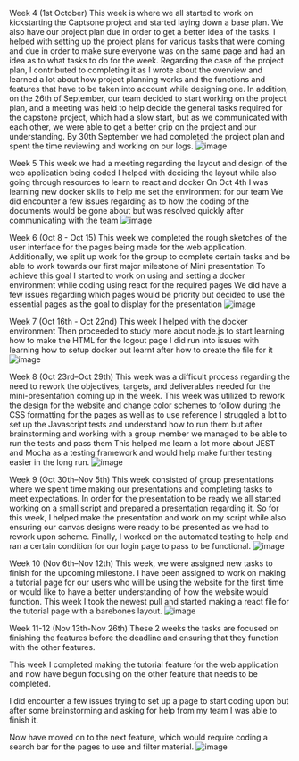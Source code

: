 Week 4 (1st October)
This week is where we all started to work on kickstarting the Captsone project and started laying down a base plan. We also have our project plan due in order to get a better idea of the tasks.
I helped with setting up the project plans for various tasks that were coming and due in order to make sure everyone was on the same page and had an idea as to what tasks to do for the week.
Regarding the case of the project plan, I contributed to completing it as I wrote about the overview and learned a lot about how project planning works and the functions and features that have to be taken into account while designing one.
In addition, on the 26th of September, our team decided to start working on the project plan, and a meeting was held to help decide the general tasks required for the capstone project, which had a slow start, but as we communicated with each other, we were able to get a better grip on the project and our understanding.
By 30th September we had completed the project plan and spent the time reviewing and working on our logs.
![image](https://github.com/COSC-499-W2023/year-long-project-team-11/assets/95616247/2acadadb-6c12-49d9-a24d-a469e58c023c)


Week 5 
This week we had a meeting regarding the layout and design of the web application being coded
I helped with deciding the layout while also going through resources to learn to react and docker 
On Oct 4th I was learning new docker skills to help me set the environment for our team
We did encounter a few issues regarding as to how the coding of the documents would be gone about but was resolved quickly after communicating with the team
![image](https://github.com/COSC-499-W2023/year-long-project-team-11/assets/95616247/0dfe6aa9-edbc-4a58-bf4d-4ade06c3e757)

Week 6 (Oct 8 - Oct 15)
This week we completed the rough sketches of the user interface for the pages being made for the web application.
Additionally, we split up work for the group to complete certain tasks and be able to work towards our first major milestone of Mini presentation
To achieve this goal I started to work on using and setting a docker environment while coding using react for the required pages
We did have a few issues regarding which pages would be priority but decided to use the essential pages as the goal to display for the presentation
![image](https://github.com/COSC-499-W2023/year-long-project-team-11/assets/95616247/5840dc21-0a4a-4a29-9797-b924a011b3b0)

Week 7 (Oct 16th - Oct 22nd)
This week I helped with the docker environment 
Then proceeded to study more about node.js to start learning how to make the HTML for the logout page
I did run into issues with learning how to setup docker but learnt after how to create the file for it
![image](https://github.com/COSC-499-W2023/year-long-project-team-11/assets/95616247/581a2c19-a3b0-48a8-9742-3a512df7eb98)

Week 8 (Oct 23rd–Oct 29th)
This week was a difficult process regarding the need to rework the objectives, targets, and deliverables needed for the mini-presentation coming up in the week.
This week was utilized to rework the design for the website and change color schemes to follow during the CSS formatting for the pages as well as to use reference
I struggled a lot to set up the Javascript tests and understand how to run them but after brainstorming and working with a group member we managed to be able to run the tests and pass them
This helped me learn a lot more about JEST and Mocha as a testing framework and would help make further testing easier in the long run.
![image](https://github.com/COSC-499-W2023/year-long-project-team-11/assets/95616247/c36de39e-42e9-441b-a53c-7c0ce7d275eb)

Week 9 (Oct 30th–Nov 5th)
This week consisted of group presentations where we spent time making our presentations and completing tasks to meet expectations.
In order for the presentation to be ready we all started working on a small script and prepared a presentation regarding it.
So for this week, I helped make the presentation and work on my script while also ensuring our canvas designs were ready to be presented as we had to rework upon scheme.
Finally, I worked on the automated testing to help and ran a certain condition for our login page to pass to be functional.
![image](https://github.com/COSC-499-W2023/year-long-project-team-11/assets/95616247/5eb1eccf-c5b9-41ed-9085-7e63621511ef)

Week 10 (Nov 6th–Nov 12th)
This week, we were assigned new tasks to finish for the upcoming milestone.
I have been assigned to work on making a tutorial page for our users who will be using the website for the first time or would like to have a better understanding of how the website would function.
This week I took the newest pull and started making a react file for the tutorial page with a barebones layout.
![image](https://github.com/COSC-499-W2023/year-long-project-team-11/assets/95616247/3ebcf966-f470-4d84-b036-91b06f8ca6ee)

Week 11-12 (Nov 13th-Nov 26th)
These 2 weeks the tasks are focused on finishing the features before the deadline and ensuring that they function with the other features.

This week I completed making the tutorial feature for the web application and now have begun focusing on the other feature that needs to be completed.

I did encounter a few issues trying to set up a page to start coding upon but after some brainstorming and asking for help from my team I was able to finish it.

Now have moved on to the next feature, which would require coding a search bar for the pages to use and filter material.
![image](https://github.com/COSC-499-W2023/year-long-project-team-11/assets/95616247/cd286a92-f802-4db6-b7db-97a976cad0ee)




